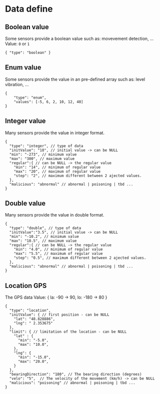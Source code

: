 # Data define
## Boolean value
Some sensors provide a boolean value such as: movevement detection, ...
Value: `0` or `1`
```
{ "type": "boolean" }
```
## Enum value
Some sensors provide the value in an pre-defined array such as: level vibration, ...
```
{
	"type": "enum",
	"values": [-5, 6, 2, 10, 12, 40]
}
```

## Integer value
Many sensors provide the value in integer format.
```
{
  "type": "integer", // type of data
  "initValue": "18", // initial value -> can be NULL
  "min": "-273", // minimum value
  "max": "300", // maximum value
  "regular":{ // can be NULL -> the regular value
    "min": "14", // minimum of regular value
    "max": "20", // maximum of regular value
    "step": "2", // maximum different between 2 ajected values.
  },
  "malicious": "abnormal" // abnormal | poisoning | tbd ...
}
```

## Double value
Many sensors provide the value in double format.
```
{
  "type": "double", // type of data
  "initValue":"3.5", // initial value -> can be NULL
  "min": "-10.2", // minimum value
  "max": "10.5", // maximum value
  "regular":{ // can be NULL -> the regular value
    "min": "4.0", // minimum of regular value
    "max": "5.5", // maximum of regular value
    "step": "0.5", // maximum different between 2 ajected values.
  },
  "malicious": "abnormal" // abnormal | poisoning | tbd ...
}
```

## Location GPS
The GPS data
Value:
{
  la: -90 -> 90,
  lo: -180 -> 80
}
```
{
  "type": "location",
  "initValue": { // first position - can be NULL
    "lat": "48.828886",
    "lng": " 2.353675"
  },
  "limit": { // limitation of the location - can be NULL
    "lat" : {
      "min": "-5.0",
      "max": "10.0",
    },
    "lng": {
      "min": "-15.0",
      "max": "20.0",
    }
  },
  "bearingDirection": "180", // The bearing direction (degrees)
  "velo": "5",  // The velocity of the movement (km/h) -> can be NULL
  "malicious": "poisoning" // abnormal | poisoning | tbd ...
}
```
